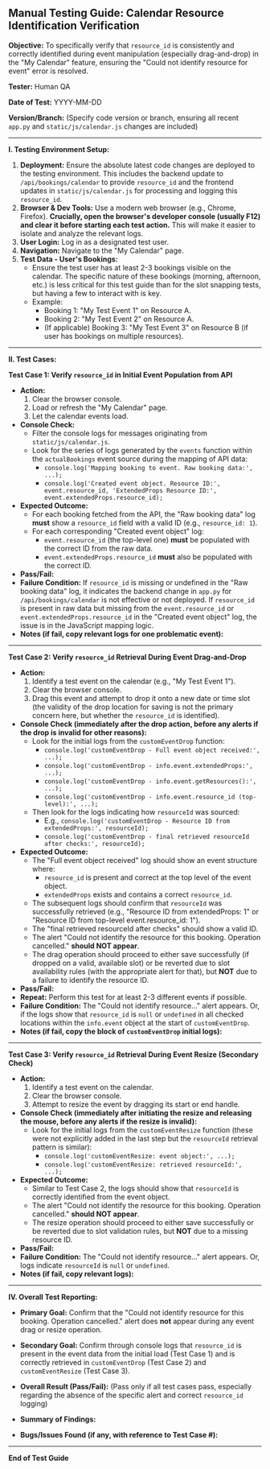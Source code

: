 ## Manual Testing Guide: Calendar Resource Identification Verification

**Objective:** To specifically verify that `resource_id` is consistently and correctly identified during event manipulation (especially drag-and-drop) in the "My Calendar" feature, ensuring the "Could not identify resource for event" error is resolved.

**Tester:** Human QA

**Date of Test:** YYYY-MM-DD

**Version/Branch:** (Specify code version or branch, ensuring all recent `app.py` and `static/js/calendar.js` changes are included)

---

**I. Testing Environment Setup:**

1.  **Deployment:** Ensure the absolute latest code changes are deployed to the testing environment. This includes the backend update to `/api/bookings/calendar` to provide `resource_id` and the frontend updates in `static/js/calendar.js` for processing and logging this `resource_id`.
2.  **Browser & Dev Tools:** Use a modern web browser (e.g., Chrome, Firefox). **Crucially, open the browser's developer console (usually F12) and clear it before starting each test action.** This will make it easier to isolate and analyze the relevant logs.
3.  **User Login:** Log in as a designated test user.
4.  **Navigation:** Navigate to the "My Calendar" page.
5.  **Test Data - User's Bookings:**
    *   Ensure the test user has at least 2-3 bookings visible on the calendar. The specific nature of these bookings (morning, afternoon, etc.) is less critical for this test guide than for the slot snapping tests, but having a few to interact with is key.
    *   Example:
        *   Booking 1: "My Test Event 1" on Resource A.
        *   Booking 2: "My Test Event 2" on Resource A.
        *   (If applicable) Booking 3: "My Test Event 3" on Resource B (if user has bookings on multiple resources).

---

**II. Test Cases:**

**Test Case 1: Verify `resource_id` in Initial Event Population from API**

*   **Action:**
    1.  Clear the browser console.
    2.  Load or refresh the "My Calendar" page.
    3.  Let the calendar events load.
*   **Console Check:**
    *   Filter the console logs for messages originating from `static/js/calendar.js`.
    *   Look for the series of logs generated by the `events` function within the `actualBookings` event source during the mapping of API data:
        *   `console.log('Mapping booking to event. Raw booking data:', ...);`
        *   `console.log('Created event object. Resource ID:', event.resource_id, 'ExtendedProps Resource ID:', event.extendedProps.resource_id);`
*   **Expected Outcome:**
    *   For each booking fetched from the API, the "Raw booking data" log **must** show a `resource_id` field with a valid ID (e.g., `resource_id: 1`).
    *   For each corresponding "Created event object" log:
        *   `event.resource_id` (the top-level one) **must** be populated with the correct ID from the raw data.
        *   `event.extendedProps.resource_id` **must** also be populated with the correct ID.
*   **Pass/Fail:**
*   **Failure Condition:** If `resource_id` is missing or undefined in the "Raw booking data" log, it indicates the backend change in `app.py` for `/api/bookings/calendar` is not effective or not deployed. If `resource_id` is present in raw data but missing from the `event.resource_id` or `event.extendedProps.resource_id` in the "Created event object" log, the issue is in the JavaScript mapping logic.
*   **Notes (if fail, copy relevant logs for one problematic event):**

---

**Test Case 2: Verify `resource_id` Retrieval During Event Drag-and-Drop**

*   **Action:**
    1.  Identify a test event on the calendar (e.g., "My Test Event 1").
    2.  Clear the browser console.
    3.  Drag this event and attempt to drop it onto a new date or time slot (the validity of the drop location for saving is not the primary concern here, but whether the `resource_id` is identified).
*   **Console Check (immediately after the drop action, before any alerts if the drop is invalid for other reasons):**
    *   Look for the initial logs from the `customEventDrop` function:
        *   `console.log('customEventDrop - Full event object received:', ...);`
        *   `console.log('customEventDrop - info.event.extendedProps:', ...);`
        *   `console.log('customEventDrop - info.event.getResources():', ...);`
        *   `console.log('customEventDrop - info.event.resource_id (top-level):', ...);`
    *   Then look for the logs indicating how `resourceId` was sourced:
        *   E.g., `console.log('customEventDrop - Resource ID from extendedProps:', resourceId);`
        *   `console.log('customEventDrop - final retrieved resourceId after checks:', resourceId);`
*   **Expected Outcome:**
    *   The "Full event object received" log should show an event structure where:
        *   `resource_id` is present and correct at the top level of the event object.
        *   `extendedProps` exists and contains a correct `resource_id`.
    *   The subsequent logs should confirm that `resourceId` was successfully retrieved (e.g., "Resource ID from extendedProps: 1" or "Resource ID from top-level event.resource_id: 1").
    *   The "final retrieved resourceId after checks" should show a valid ID.
    *   The alert "Could not identify the resource for this booking. Operation cancelled." **should NOT appear**.
    *   The drag operation should proceed to either save successfully (if dropped on a valid, available slot) or be reverted due to slot availability rules (with the appropriate alert for that), but **NOT** due to a failure to identify the resource ID.
*   **Pass/Fail:**
*   **Repeat:** Perform this test for at least 2-3 different events if possible.
*   **Failure Condition:** The "Could not identify resource..." alert appears. Or, if the logs show that `resource_id` is `null` or `undefined` in all checked locations within the `info.event` object at the start of `customEventDrop`.
*   **Notes (if fail, copy the block of `customEventDrop` initial logs):**

---

**Test Case 3: Verify `resource_id` Retrieval During Event Resize (Secondary Check)**

*   **Action:**
    1.  Identify a test event on the calendar.
    2.  Clear the browser console.
    3.  Attempt to resize the event by dragging its start or end handle.
*   **Console Check (immediately after initiating the resize and releasing the mouse, before any alerts if the resize is invalid):**
    *   Look for the initial logs from the `customEventResize` function (these were not explicitly added in the last step but the `resourceId` retrieval pattern is similar):
        *   `console.log('customEventResize: event object:', ...);`
        *   `console.log('customEventResize: retrieved resourceId:', ...);`
*   **Expected Outcome:**
    *   Similar to Test Case 2, the logs should show that `resourceId` is correctly identified from the event object.
    *   The alert "Could not identify the resource for this booking. Operation cancelled." **should NOT appear**.
    *   The resize operation should proceed to either save successfully or be reverted due to slot validation rules, but **NOT** due to a missing resource ID.
*   **Pass/Fail:**
*   **Failure Condition:** The "Could not identify resource..." alert appears. Or, logs indicate `resourceId` is `null` or `undefined`.
*   **Notes (if fail, copy relevant logs):**

---

**IV. Overall Test Reporting:**

*   **Primary Goal:** Confirm that the "Could not identify resource for this booking. Operation cancelled." alert does **not** appear during any event drag or resize operation.
*   **Secondary Goal:** Confirm through console logs that `resource_id` is present in the event data from the initial load (Test Case 1) and is correctly retrieved in `customEventDrop` (Test Case 2) and `customEventResize` (Test Case 3).

*   **Overall Result (Pass/Fail):** (Pass only if all test cases pass, especially regarding the absence of the specific alert and correct `resource_id` logging)
*   **Summary of Findings:**
*   **Bugs/Issues Found (if any, with reference to Test Case #):**

---

**End of Test Guide**
